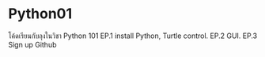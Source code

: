 # Python01
 โค้ดเรียนกับลุงในวิชา Python 101
EP.1 install Python, Turtle control.
EP.2 GUI.
EP.3 Sign up Github
